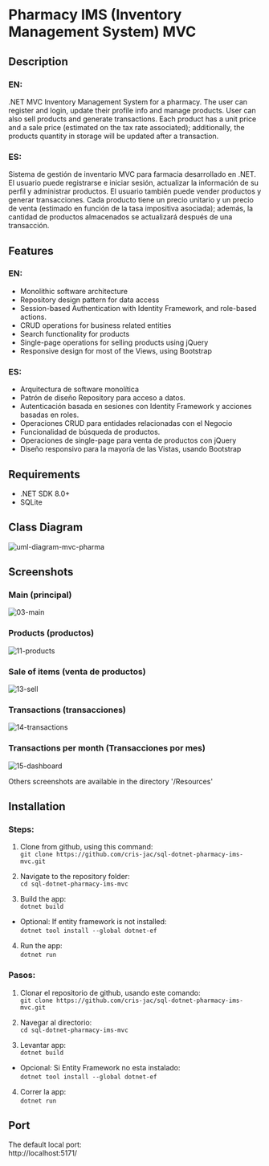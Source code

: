 # Pharmacy IMS (Inventory Management System) MVC

## Description

### EN:

.NET MVC Inventory Management System for a pharmacy. The user can register and login, update their profile info and manage products. User can also sell products and generate transactions.
Each product has a unit price and a sale price (estimated on the tax rate associated); additionally, the products quantity in storage will be updated after a transaction.

### ES:

Sistema de gestión de inventario MVC para farmacia desarrollado en .NET. El usuario puede registrarse e iniciar sesión, actualizar la información de su perfil y administrar productos. El usuario también puede vender productos y generar transacciones.
Cada producto tiene un precio unitario y un precio de venta (estimado en función de la tasa impositiva asociada); además, la cantidad de productos almacenados se actualizará después de una transacción.

## Features

### EN:

- Monolithic software architecture
- Repository design pattern for data access
- Session-based Authentication with Identity Framework, and role-based actions.
- CRUD operations for business related entities
- Search functionality for products
- Single-page operations for selling products using jQuery
- Responsive design for most of the Views, using Bootstrap

### ES:

- Arquitectura de software monolítica
- Patrón de diseño Repository para acceso a datos.
- Autenticación basada en sesiones con Identity Framework y acciones basadas en roles.
- Operaciones CRUD para entidades relacionadas con el Negocio
- Funcionalidad de búsqueda de productos.
- Operaciones de single-page para venta de productos con jQuery
- Diseño responsivo para la mayoría de las Vistas, usando Bootstrap

## Requirements

- .NET SDK 8.0+
- SQLite

## Class Diagram

![uml-diagram-mvc-pharma](https://github.com/user-attachments/assets/00cad9e8-3f27-4aa4-826b-c8aa91250f0b)

## Screenshots

### Main (principal)

![03-main](https://github.com/user-attachments/assets/b24aa704-66d9-425a-b9ff-5f7d159c5739)

### Products (productos)

![11-products](https://github.com/user-attachments/assets/3d1c80ea-af96-41e7-b3e5-c07f45284748)

### Sale of items (venta de productos)

![13-sell](https://github.com/user-attachments/assets/622fcdc8-528b-442e-afb6-2491fc262f8d)

### Transactions (transacciones)

![14-transactions](https://github.com/user-attachments/assets/f583b51c-5509-45da-b4b2-451efc6dd50f)

### Transactions per month (Transacciones por mes)

![15-dashboard](https://github.com/user-attachments/assets/8780ca96-ef18-4754-b68d-335266c061a3)

Others screenshots are available in the directory '/Resources'

## Installation

### Steps:

1. Clone from github, using this command:<br>
   `git clone https://github.com/cris-jac/sql-dotnet-pharmacy-ims-mvc.git`

2. Navigate to the repository folder:<br>
   `cd sql-dotnet-pharmacy-ims-mvc`

3. Build the app:<br>
   `dotnet build`

- Optional: If entity framework is not installed:<br>
  `dotnet tool install --global dotnet-ef`

4. Run the app:<br>
   `dotnet run`

### Pasos:

1. Clonar el repositorio de github, usando este comando:<br>
   `git clone https://github.com/cris-jac/sql-dotnet-pharmacy-ims-mvc.git`

2. Navegar al directorio:<br>
   `cd sql-dotnet-pharmacy-ims-mvc`

3. Levantar app:<br>
   `dotnet build`

- Opcional: Si Entity Framework no esta instalado:<br>
  `dotnet tool install --global dotnet-ef`

4. Correr la app:<br>
   `dotnet run`

## Port

The default local port:<br>
http://localhost:5171/
